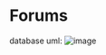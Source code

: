 # Forums
database uml:
![image](https://github.com/santiago-blip/Forums/assets/56393485/86562cf9-5fa7-4336-9c9d-2d2583a2208a)
